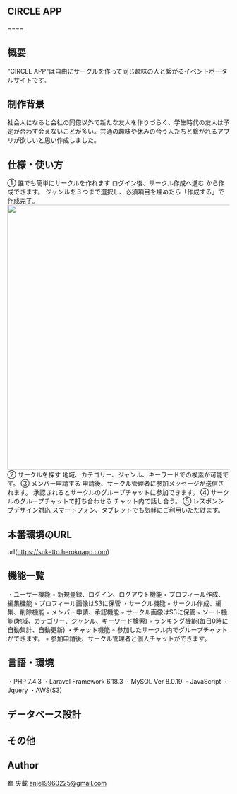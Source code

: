 ## CIRCLE APP
====

## 概要
"CIRCLE APP"は自由にサークルを作って同じ趣味の人と繋がるイベントポータルサイトです。

## 制作背景
社会人になると会社の同僚以外で新たな友人を作りづらく、学生時代の友人は予定が合わず会えないことが多い。共通の趣味や休みの合う人たちと繋がれるアプリが欲しいと思い作成しました。

## 仕様・使い方
① 誰でも簡単にサークルを作れます
    ログイン後、サークル作成へ進む から作成できます。
    ジャンルを３つまで選択し、必須項目を埋めたら「作成する」で作成完了。
    <img src="Illuminate\Support\Facades\Storage::disk('s3')->url('README_GIF/createCircle.gif')" width="600px">
② サークルを探す
    地域、カテゴリー、ジャンル、キーワードでの検索が可能です。
③ メンバー申請する
    申請後、サークル管理者に参加メッセージが送信されます。
    承認されるとサークルのグループチャットに参加できます。
④ サークルのグループチャットで打ち合わせる
    チャット内で話し合う。
⑤ レスポンシブデザイン対応
    スマートフォン、タブレットでも気軽にご利用いただけます。

## 本番環境のURL
url(https://suketto.herokuapp.com)

## 機能一覧
・ユーザー機能
    ◦ 新規登録、ログイン、ログアウト機能
    ◦ プロフィール作成、編集機能
    ◦ プロフィール画像はS3に保管
・サークル機能
    ◦ サークル作成、編集、削除機能
    ◦ メンバー申請、承認機能
    ◦ サークル画像はS3に保管
    ◦ ソート機能(地域、カテゴリー、ジャンル、キーワード検索)
    ◦ ランキング機能(毎日0時に自動集計、自動更新)
・チャット機能
    ◦ 参加したサークル内でグループチャットができます。
    ◦ 参加申請後、サークル管理者と個人チャットができます。

## 言語・環境
・PHP 7.4.3
・Laravel Framework 6.18.3
・MySQL  Ver 8.0.19
・JavaScript
・Jquery
・AWS(S3)

## データベース設計

## その他

## Author
崔 央載
anje19960225@gmail.com
